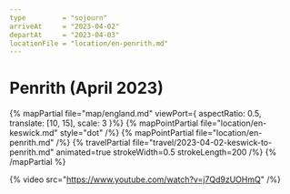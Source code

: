 ```yaml
---
type         = "sojourn"
arriveAt     = "2023-04-02"
departAt     = "2023-04-03"
locationFile = "location/en-penrith.md"
---
```


# Penrith (April 2023)

{% mapPartial file="map/england.md" viewPort={ aspectRatio: 0.5, translate: [10, 15], scale: 3 }%}
  {% mapPointPartial file="location/en-keswick.md" style="dot" /%}
  {% mapPointPartial file="location/en-penrith.md" /%}
  {% travelPartial file="travel/2023-04-02-keswick-to-penrith.md" animated=true strokeWidth=0.5 strokeLength=200 /%}
{% /mapPartial %}

{% video src="https://www.youtube.com/watch?v=j7Qd9zUOHmQ" /%}
